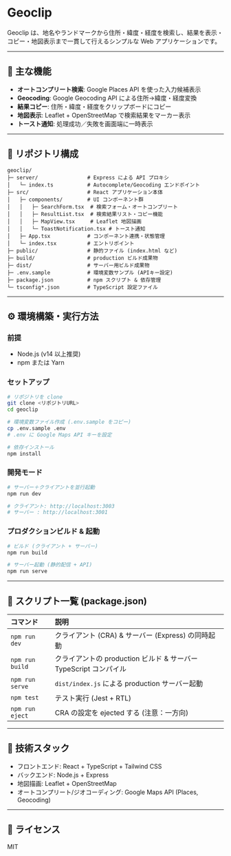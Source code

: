 # Geoclip

Geoclip は、地名やランドマークから住所・緯度・経度を検索し、結果を表示・コピー・地図表示まで一貫して行えるシンプルな Web アプリケーションです。

---

## 🎯 主な機能

- **オートコンプリート検索**: Google Places API を使った入力候補表示
- **Geocoding**: Google Geocoding API による住所→緯度・経度変換
- **結果コピー**: 住所・緯度・経度をクリップボードにコピー
- **地図表示**: Leaflet + OpenStreetMap で検索結果をマーカー表示
- **トースト通知**: 処理成功／失敗を画面端に一時表示

---

## 📁 リポジトリ構成

```
geoclip/
├─ server/                # Express による API プロキシ
│   └─ index.ts           # Autocomplete/Geocoding エンドポイント
├─ src/                   # React アプリケーション本体
│   ├─ components/        # UI コンポーネント群
│   │   ├─ SearchForm.tsx  # 検索フォーム・オートコンプリート
│   │   ├─ ResultList.tsx  # 検索結果リスト・コピー機能
│   │   ├─ MapView.tsx     # Leaflet 地図描画
│   │   └─ ToastNotification.tsx # トースト通知
│   ├─ App.tsx            # コンポーネント連携・状態管理
│   └─ index.tsx          # エントリポイント
├─ public/                # 静的ファイル (index.html など)
├─ build/                 # production ビルド成果物
├─ dist/                  # サーバー用ビルド成果物
├─ .env.sample            # 環境変数サンプル (APIキー設定)
├─ package.json           # npm スクリプト & 依存管理
└─ tsconfig*.json         # TypeScript 設定ファイル
```

---

## ⚙️ 環境構築・実行方法

### 前提
- Node.js (v14 以上推奨)
- npm または Yarn

### セットアップ
```bash
# リポジトリを clone
git clone <リポジトリURL>
cd geoclip

# 環境変数ファイル作成 (.env.sample をコピー)
cp .env.sample .env
# .env に Google Maps API キーを設定

# 依存インストール
npm install
```

### 開発モード
```bash
# サーバー＋クライアントを並行起動
npm run dev

# クライアント: http://localhost:3003
# サーバー : http://localhost:3001
```

### プロダクションビルド & 起動
```bash
# ビルド (クライアント + サーバー)
npm run build

# サーバー起動 (静的配信 + API)
npm run serve
```

---

## 🔧 スクリプト一覧 (package.json)

| コマンド          | 説明                                  |
| :--------------- | :------------------------------------- |
| `npm run dev`    | クライアント (CRA) & サーバー (Express) の同時起動 |
| `npm run build`  | クライアントの production ビルド & サーバー TypeScript コンパイル |
| `npm run serve`  | `dist/index.js` による production サーバー起動 |
| `npm test`       | テスト実行 (Jest + RTL)                |
| `npm run eject`  | CRA の設定を ejected する (注意：一方向) |

---

## 📖 技術スタック

- フロントエンド: React + TypeScript + Tailwind CSS
- バックエンド: Node.js + Express
- 地図描画: Leaflet + OpenStreetMap
- オートコンプリート/ジオコーディング: Google Maps API (Places, Geocoding)

---

## 📝 ライセンス
MIT